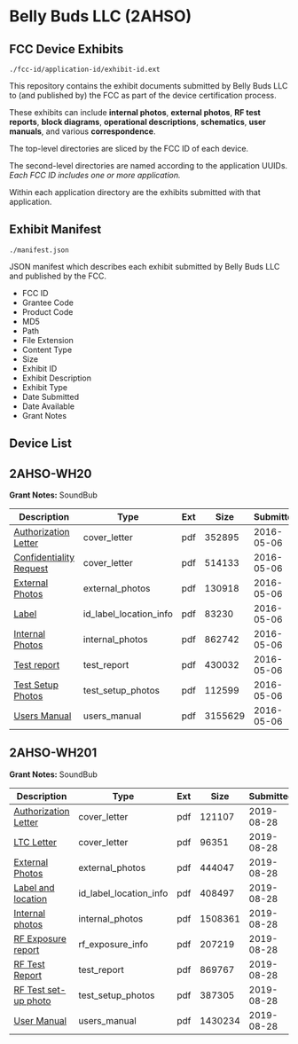# Belly Buds LLC (2AHSO)
## FCC Device Exhibits

```
./fcc-id/application-id/exhibit-id.ext
```

This repository contains the exhibit documents submitted by Belly Buds LLC to (and published by) the FCC as part of the device certification process.

These exhibits can include **internal photos**, **external photos**, **RF test reports**, **block diagrams**, **operational descriptions**, **schematics**, **user manuals**, and various **correspondence**.

The top-level directories are sliced by the FCC ID of each device.

The second-level directories are named according to the application UUIDs. *Each FCC ID includes one or more application.*

Within each application directory are the exhibits submitted with that application. 

## Exhibit Manifest

```
./manifest.json
```

JSON manifest which describes each exhibit submitted by Belly Buds LLC and published by the FCC.

- FCC ID
- Grantee Code
- Product Code
- MD5
- Path
- File Extension
- Content Type
- Size
- Exhibit ID
- Exhibit Description
- Exhibit Type
- Date Submitted
- Date Available
- Grant Notes

## Device List
## 2AHSO-WH20
**Grant Notes:** SoundBub

| Description | Type | Ext | Size | Submitted | Available |
| ----------- | ---- | --- | ---- | --------- | --------- |
| [Authorization Letter](2AHSO-WH20/d749346f5156d6d27796d173c624898b/2982059.pdf) | cover_letter | pdf | 352895 | 2016-05-06 | 2016-05-06 |
| [Confidentiality Request](2AHSO-WH20/d749346f5156d6d27796d173c624898b/2982060.pdf) | cover_letter | pdf | 514133 | 2016-05-06 | 2016-05-06 |
| [External Photos](2AHSO-WH20/d749346f5156d6d27796d173c624898b/2982054.pdf) | external_photos | pdf | 130918 | 2016-05-06 | 2016-05-06 |
| [Label](2AHSO-WH20/d749346f5156d6d27796d173c624898b/2982061.pdf) | id_label_location_info | pdf | 83230 | 2016-05-06 | 2016-05-06 |
| [Internal Photos](2AHSO-WH20/d749346f5156d6d27796d173c624898b/2982055.pdf) | internal_photos | pdf | 862742 | 2016-05-06 | 2016-05-06 |
| [Test report](2AHSO-WH20/d749346f5156d6d27796d173c624898b/2982057.pdf) | test_report | pdf | 430032 | 2016-05-06 | 2016-05-06 |
| [Test Setup Photos](2AHSO-WH20/d749346f5156d6d27796d173c624898b/2982056.pdf) | test_setup_photos | pdf | 112599 | 2016-05-06 | 2016-05-06 |
| [Users Manual](2AHSO-WH20/d749346f5156d6d27796d173c624898b/2982058.pdf) | users_manual | pdf | 3155629 | 2016-05-06 | 2016-05-06 |
## 2AHSO-WH201
**Grant Notes:** SoundBub

| Description | Type | Ext | Size | Submitted | Available |
| ----------- | ---- | --- | ---- | --------- | --------- |
| [Authorization Letter](2AHSO-WH201/11e076721a39fa76f1d61a7ffd9061c2/4417082.pdf) | cover_letter | pdf | 121107 | 2019-08-28 | 2019-08-28 |
| [LTC Letter](2AHSO-WH201/11e076721a39fa76f1d61a7ffd9061c2/4417083.pdf) | cover_letter | pdf | 96351 | 2019-08-28 | 2019-08-28 |
| [External Photos](2AHSO-WH201/11e076721a39fa76f1d61a7ffd9061c2/4417084.pdf) | external_photos | pdf | 444047 | 2019-08-28 | 2019-08-28 |
| [Label and location](2AHSO-WH201/11e076721a39fa76f1d61a7ffd9061c2/4417085.pdf) | id_label_location_info | pdf | 408497 | 2019-08-28 | 2019-08-28 |
| [Internal photos](2AHSO-WH201/11e076721a39fa76f1d61a7ffd9061c2/4417086.pdf) | internal_photos | pdf | 1508361 | 2019-08-28 | 2019-08-28 |
| [RF Exposure report](2AHSO-WH201/11e076721a39fa76f1d61a7ffd9061c2/4417088.pdf) | rf_exposure_info | pdf | 207219 | 2019-08-28 | 2019-08-28 |
| [RF Test Report](2AHSO-WH201/11e076721a39fa76f1d61a7ffd9061c2/4417090.pdf) | test_report | pdf | 869767 | 2019-08-28 | 2019-08-28 |
| [RF Test set-up photo](2AHSO-WH201/11e076721a39fa76f1d61a7ffd9061c2/4417091.pdf) | test_setup_photos | pdf | 387305 | 2019-08-28 | 2019-08-28 |
| [User Manual](2AHSO-WH201/11e076721a39fa76f1d61a7ffd9061c2/4417092.pdf) | users_manual | pdf | 1430234 | 2019-08-28 | 2019-08-28 |
